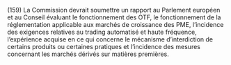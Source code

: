 (159) La Commission devrait soumettre un rapport au Parlement européen et au Conseil évaluant le fonctionnement des OTF, le fonctionnement de la réglementation applicable aux marchés de croissance des PME, l’incidence des exigences relatives au trading automatisé et haute fréquence, l’expérience acquise en ce qui concerne le mécanisme d’interdiction de certains produits ou certaines pratiques et l’incidence des mesures concernant les marchés dérivés sur matières premières.